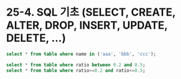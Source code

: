 # 25-4. SQL 기초 (SELECT, CREATE, ALTER, DROP, INSERT, UPDATE, DELETE, ...)



```sql
select * from table where name in ('aaa', 'bbb', 'ccc');

select * from table where ratio between 0.2 and 0.5;
select * from table where ratio>=0.2 and ratio<=0.5;
```
